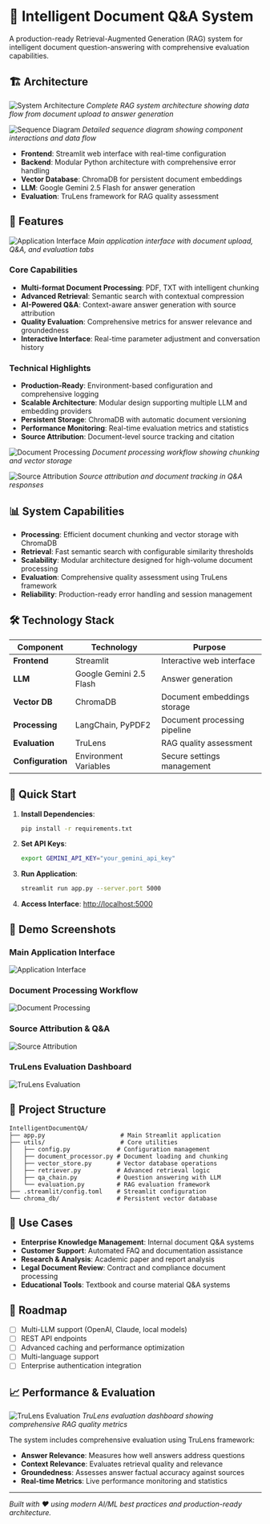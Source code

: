 # 🤖 Intelligent Document Q&A System

A production-ready Retrieval-Augmented Generation (RAG) system for intelligent document question-answering with comprehensive evaluation capabilities.

## 🏗️ Architecture

![System Architecture](screenshots/Mermaid%20Chart%20-%20Create%20complex,%20visual%20diagrams%20with%20text.%20A%20smarter%20way%20of%20creating%20diagrams.-2025-07-13-143054.png)
*Complete RAG system architecture showing data flow from document upload to answer generation*

![Sequence Diagram](screenshots/sequencedia.png)
*Detailed sequence diagram showing component interactions and data flow*

- **Frontend**: Streamlit web interface with real-time configuration
- **Backend**: Modular Python architecture with comprehensive error handling
- **Vector Database**: ChromaDB for persistent document embeddings
- **LLM**: Google Gemini 2.5 Flash for answer generation
- **Evaluation**: TruLens framework for RAG quality assessment

## 🚀 Features

![Application Interface](screenshots/interface.png)
*Main application interface with document upload, Q&A, and evaluation tabs*

### Core Capabilities

- **Multi-format Document Processing**: PDF, TXT with intelligent chunking
- **Advanced Retrieval**: Semantic search with contextual compression
- **AI-Powered Q&A**: Context-aware answer generation with source attribution
- **Quality Evaluation**: Comprehensive metrics for answer relevance and groundedness
- **Interactive Interface**: Real-time parameter adjustment and conversation history

### Technical Highlights

- **Production-Ready**: Environment-based configuration and comprehensive logging
- **Scalable Architecture**: Modular design supporting multiple LLM and embedding providers
- **Persistent Storage**: ChromaDB with automatic document versioning
- **Performance Monitoring**: Real-time evaluation metrics and statistics
- **Source Attribution**: Document-level source tracking and citation

![Document Processing](screenshots/doc_processing.png)
*Document processing workflow showing chunking and vector storage*

![Source Attribution](screenshots/doc_sources.png)
*Source attribution and document tracking in Q&A responses*

## 📊 System Capabilities

- **Processing**: Efficient document chunking and vector storage with ChromaDB
- **Retrieval**: Fast semantic search with configurable similarity thresholds
- **Scalability**: Modular architecture designed for high-volume document processing
- **Evaluation**: Comprehensive quality assessment using TruLens framework
- **Reliability**: Production-ready error handling and session management

## 🛠️ Technology Stack

| Component | Technology | Purpose |
|-----------|------------|---------|
| **Frontend** | Streamlit | Interactive web interface |
| **LLM** | Google Gemini 2.5 Flash | Answer generation |
| **Vector DB** | ChromaDB | Document embeddings storage |
| **Processing** | LangChain, PyPDF2 | Document processing pipeline |
| **Evaluation** | TruLens | RAG quality assessment |
| **Configuration** | Environment Variables | Secure settings management |

## 🚀 Quick Start

1. **Install Dependencies**:

   ```bash
   pip install -r requirements.txt
   ```

2. **Set API Keys**:

   ```bash
   export GEMINI_API_KEY="your_gemini_api_key"
   ```

3. **Run Application**:

   ```bash
   streamlit run app.py --server.port 5000
   ```

4. **Access Interface**: <http://localhost:5000>

## 📸 Demo Screenshots

### Main Application Interface

![Application Interface](screenshots/interface.png)

### Document Processing Workflow

![Document Processing](screenshots/doc_processing.png)

### Source Attribution & Q&A

![Source Attribution](screenshots/doc_sources.png)

### TruLens Evaluation Dashboard

![TruLens Evaluation](screenshots/trulens.png)

## 📁 Project Structure

```
IntelligentDocumentQA/
├── app.py                     # Main Streamlit application
├── utils/                     # Core utilities
│   ├── config.py             # Configuration management
│   ├── document_processor.py # Document loading and chunking
│   ├── vector_store.py       # Vector database operations
│   ├── retriever.py          # Advanced retrieval logic
│   ├── qa_chain.py           # Question answering with LLM
│   └── evaluation.py         # RAG evaluation framework
├── .streamlit/config.toml    # Streamlit configuration
└── chroma_db/                # Persistent vector database
```

## 🎯 Use Cases

- **Enterprise Knowledge Management**: Internal document Q&A systems
- **Customer Support**: Automated FAQ and documentation assistance
- **Research & Analysis**: Academic paper and report analysis
- **Legal Document Review**: Contract and compliance document processing
- **Educational Tools**: Textbook and course material Q&A systems

## 🔮 Roadmap

- [ ] Multi-LLM support (OpenAI, Claude, local models)
- [ ] REST API endpoints
- [ ] Advanced caching and performance optimization
- [ ] Multi-language support
- [ ] Enterprise authentication integration

## 📈 Performance & Evaluation

![TruLens Evaluation](screenshots/trulens.png)
*TruLens evaluation dashboard showing comprehensive RAG quality metrics*

The system includes comprehensive evaluation using TruLens framework:

- **Answer Relevance**: Measures how well answers address questions
- **Context Relevance**: Evaluates retrieval quality and relevance
- **Groundedness**: Assesses answer factual accuracy against sources
- **Real-time Metrics**: Live performance monitoring and statistics

---

*Built with ❤️ using modern AI/ML best practices and production-ready architecture.*
